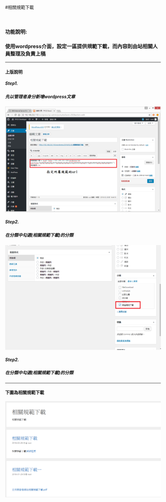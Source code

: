 #相關規範下載 
</br>
</br>
</br>
### 功能說明:
### 使用wordpress介面，設定一區提供規範下載，而內容則由站相關人員整理及負責上稿

**********************************


####  上版說明

##### Step1.
#####    先以管理者身分新增wordpress文章
![新增文章](addPaper.png)

##### Step2.
#####    在分類中勾選(相關規範下載)的分類
![新增文章](addPaper2.png)

##### Step2.
#####    在分類中勾選(相關規範下載)的分類


**********************************

#### 下圖為相關規範下載
![相關規範下載](downloadRule.png)





